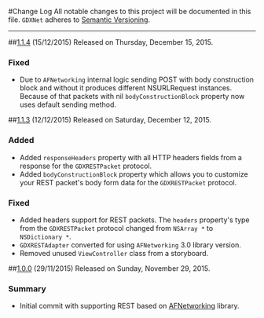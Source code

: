 #Change Log
All notable changes to this project will be documented in this file.
`GDXNet` adheres to [Semantic Versioning](http://semver.org/).

--- 

##[1.1.4](https://github.com/GDXRepo/GDXNet/releases/tag/1.1.4) (15/12/2015)
Released on Thursday, December 15, 2015.

### Fixed
* Due to `AFNetworking` internal logic sending POST with body construction block and without it produces different NSURLRequest instances. Because of that packets with nil `bodyConstructionBlock` property now uses default sending method.


##[1.1.3](https://github.com/GDXRepo/GDXNet/releases/tag/1.1.3) (12/12/2015)
Released on Saturday, December 12, 2015.

### Added
* Added `responseHeaders` property with all HTTP headers fields from a response for the `GDXRESTPacket` protocol.
* Added `bodyConstructionBlock` property which allows you to customize your REST packet's body form data for the `GDXRESTPacket` protocol.

### Fixed
* Added headers support for REST packets. The `headers` property's type from the `GDXRESTPacket` protocol changed from `NSArray *` to `NSDictionary *`.
* `GDXRESTAdapter` converted for using `AFNetworking` 3.0 library version.
* Removed unused `ViewController` class from a storyboard.


##[1.0.0](https://github.com/GDXRepo/GDXNet/releases/tag/1.0.0) (29/11/2015)
Released on Sunday, November 29, 2015. 

### Summary
* Initial commit with supporting REST based on [AFNetworking](http://github.com/AFNetworking/AFNetworking) library.
